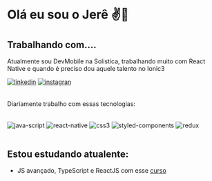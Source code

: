 # Olá eu sou o Jerê ✌️📲

## Trabalhando com....

Atualmente sou DevMobile na Solistica, trabalhando muito com React Native e quando é preciso dou aquele talento no Ionic3

[![linkedin](https://img.shields.io/badge/LinkedIn-0077B5?style=for-the-badge&logo=linkedin&logoColor=white)](https://www.linkedin.com/in/jeremias-lima-15039897/)
[![instagran](https://img.shields.io/badge/Instagram-E4405F?style=for-the-badge&logo=instagram&logoColor=white)](https://www.instagram.com/jeremias_lim/)
</br>
</br>
</br>
Diariamente trabalho com essas tecnologias:

<div style="display: inline_block"><br/>
    <img align="center" alt="java-script" src="https://img.shields.io/badge/JavaScript-F7DF1E?style=for-the-badge&logo=javascript&logoColor=black" />
    <img align="center" alt="react-native" src="https://img.shields.io/badge/React_Native-20232A?style=for-the-badge&logo=react&logoColor=61DAFB"/>
    <img align="center" alt="css3" src="https://img.shields.io/badge/CSS3-1572B6?style=for-the-badge&logo=css3&logoColor=white" />
    <img align="center" alt="styled-components" src="https://img.shields.io/badge/styled--components-DB7093?style=for-the-badge&logo=styled-components&logoColor=white"/> 
    <img align="center" alt="redux" src="https://img.shields.io/badge/firebase-%23039BE5.svg?style=for-the-badge&logo=firebase" />
</div>
<br/>

## Estou estudando atualente:

- JS avançado, TypeScript e ReactJS com esse 
[curso](https://www.udemy.com/course/curso-de-javascript-moderno-do-basico-ao-avancado/)

